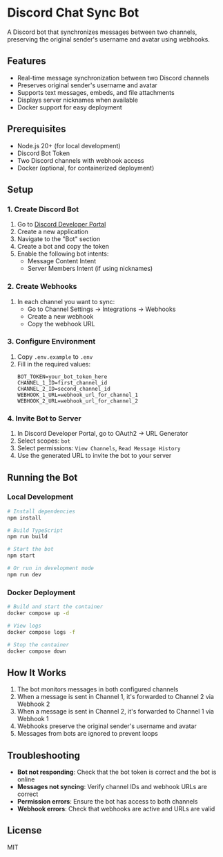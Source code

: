 # Discord Chat Sync Bot

A Discord bot that synchronizes messages between two channels, preserving the original sender's username and avatar using webhooks.

## Features

- Real-time message synchronization between two Discord channels
- Preserves original sender's username and avatar
- Supports text messages, embeds, and file attachments
- Displays server nicknames when available
- Docker support for easy deployment

## Prerequisites

- Node.js 20+ (for local development)
- Discord Bot Token
- Two Discord channels with webhook access
- Docker (optional, for containerized deployment)

## Setup

### 1. Create Discord Bot

1. Go to [Discord Developer Portal](https://discord.com/developers/applications)
2. Create a new application
3. Navigate to the "Bot" section
4. Create a bot and copy the token
5. Enable the following bot intents:
   - Message Content Intent
   - Server Members Intent (if using nicknames)

### 2. Create Webhooks

1. In each channel you want to sync:
   - Go to Channel Settings → Integrations → Webhooks
   - Create a new webhook
   - Copy the webhook URL

### 3. Configure Environment

1. Copy `.env.example` to `.env`
2. Fill in the required values:
   ```env
   BOT_TOKEN=your_bot_token_here
   CHANNEL_1_ID=first_channel_id
   CHANNEL_2_ID=second_channel_id
   WEBHOOK_1_URL=webhook_url_for_channel_1
   WEBHOOK_2_URL=webhook_url_for_channel_2
   ```

### 4. Invite Bot to Server

1. In Discord Developer Portal, go to OAuth2 → URL Generator
2. Select scopes: `bot`
3. Select permissions: `View Channels`, `Read Message History`
4. Use the generated URL to invite the bot to your server

## Running the Bot

### Local Development

```bash
# Install dependencies
npm install

# Build TypeScript
npm run build

# Start the bot
npm start

# Or run in development mode
npm run dev
```

### Docker Deployment

```bash
# Build and start the container
docker compose up -d

# View logs
docker compose logs -f

# Stop the container
docker compose down
```

## How It Works

1. The bot monitors messages in both configured channels
2. When a message is sent in Channel 1, it's forwarded to Channel 2 via Webhook 2
3. When a message is sent in Channel 2, it's forwarded to Channel 1 via Webhook 1
4. Webhooks preserve the original sender's username and avatar
5. Messages from bots are ignored to prevent loops

## Troubleshooting

- **Bot not responding**: Check that the bot token is correct and the bot is online
- **Messages not syncing**: Verify channel IDs and webhook URLs are correct
- **Permission errors**: Ensure the bot has access to both channels
- **Webhook errors**: Check that webhooks are active and URLs are valid

## License

MIT